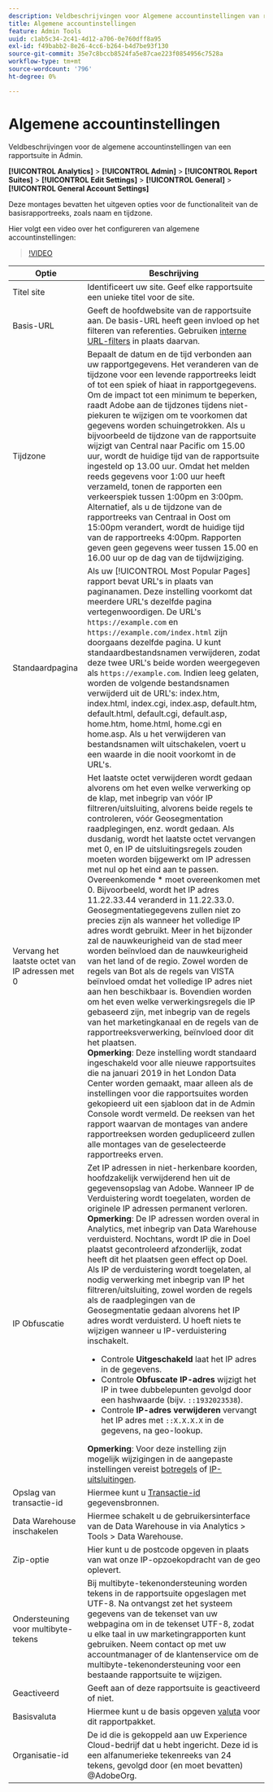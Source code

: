 ```yaml
---
description: Veldbeschrijvingen voor Algemene accountinstellingen van rapportsuite in Admin.
title: Algemene accountinstellingen
feature: Admin Tools
uuid: c1ab5c34-2c41-4d12-a706-0e760dff8a95
exl-id: f49babb2-8e26-4cc6-b264-b4d7be93f130
source-git-commit: 35e7c8bccb8524fa5e87cae223f0854956c7528a
workflow-type: tm+mt
source-wordcount: '796'
ht-degree: 0%

---
```


# Algemene accountinstellingen

Veldbeschrijvingen voor de algemene accountinstellingen van een rapportsuite in Admin.

**[!UICONTROL Analytics]** > **[!UICONTROL Admin]** > **[!UICONTROL Report Suites]** > **[!UICONTROL Edit Settings]** > **[!UICONTROL General]** > **[!UICONTROL General Account Settings]**

Deze montages bevatten het uitgeven opties voor de functionaliteit van de basisrapportreeks, zoals naam en tijdzone.

Hier volgt een video over het configureren van algemene accountinstellingen:

>[!VIDEO](https://video.tv.adobe.com/v/332330/?quality=12)

| Optie | Beschrijving |
|--- |--- |
| Titel site | Identificeert uw site. Geef elke rapportsuite een unieke titel voor de site. |
| Basis-URL | Geeft de hoofdwebsite van de rapportsuite aan. De basis-URL heeft geen invloed op het filteren van referenties. Gebruiken [interne URL-filters](/help/admin/admin/c-manage-report-suites/c-edit-report-suites/general/internal-url-filter-admin.md) in plaats daarvan. |
| Tijdzone | Bepaalt de datum en de tijd verbonden aan uw rapportgegevens.  Het veranderen van de tijdzone voor een levende rapportreeks leidt of tot een spiek of hiaat in rapportgegevens. Om de impact tot een minimum te beperken, raadt Adobe aan de tijdzones tijdens niet-piekuren te wijzigen om te voorkomen dat gegevens worden schuingetrokken.  Als u bijvoorbeeld de tijdzone van de rapportsuite wijzigt van Central naar Pacific om 15.00 uur, wordt de huidige tijd van de rapportsuite ingesteld op 13.00 uur. Omdat het melden reeds gegevens voor 1:00 uur heeft verzameld, tonen de rapporten een verkeerspiek tussen 1:00pm en 3:00pm.  Alternatief, als u de tijdzone van de rapportreeks van Centraal in Oost om 15:00pm verandert, wordt de huidige tijd van de rapportreeks 4:00pm. Rapporten geven geen gegevens weer tussen 15.00 en 16.00 uur op de dag van de tijdwijziging. |
| Standaardpagina | Als uw [!UICONTROL Most Popular Pages] rapport bevat URL&#39;s in plaats van paginanamen. Deze instelling voorkomt dat meerdere URL&#39;s dezelfde pagina vertegenwoordigen. De URL&#39;s `https://example.com` en `https://example.com/index.html` zijn doorgaans dezelfde pagina. U kunt standaardbestandsnamen verwijderen, zodat deze twee URL&#39;s beide worden weergegeven als `https://example.com`.  Indien leeg gelaten, worden de volgende bestandsnamen verwijderd uit de URL&#39;s: index.htm, index.html, index.cgi, index.asp, default.htm, default.html, default.cgi, default.asp, home.htm, home.html, home.cgi en home.asp.  Als u het verwijderen van bestandsnamen wilt uitschakelen, voert u een waarde in die nooit voorkomt in de URL&#39;s. |
| Vervang het laatste octet van IP adressen met 0 | Het laatste octet verwijderen wordt gedaan alvorens om het even welke verwerking op de klap, met inbegrip van vóór IP filtreren/uitsluiting, alvorens beide regels te controleren, vóór Geosegmentation raadplegingen, enz. wordt gedaan. Als dusdanig, wordt het laatste octet vervangen met 0, en IP de uitsluitingsregels zouden moeten worden bijgewerkt om IP adressen met nul op het eind aan te passen. Overeenkomende * moet overeenkomen met 0. Bijvoorbeeld, wordt het IP adres 11.22.33.44 veranderd in 11.22.33.0. Geosegmentatiegegevens zullen niet zo precies zijn als wanneer het volledige IP adres wordt gebruikt. Meer in het bijzonder zal de nauwkeurigheid van de stad meer worden beïnvloed dan de nauwkeurigheid van het land of de regio. Zowel worden de regels van Bot als de regels van VISTA beïnvloed omdat het volledige IP adres niet aan hen beschikbaar is. Bovendien worden om het even welke verwerkingsregels die IP gebaseerd zijn, met inbegrip van de regels van het marketingkanaal en de regels van de rapportreeksverwerking, beïnvloed door dit het plaatsen. <br> **Opmerking**: Deze instelling wordt standaard ingeschakeld voor alle nieuwe rapportsuites die na januari 2019 in het London Data Center worden gemaakt, maar alleen als de instellingen voor die rapportsuites worden gekopieerd uit een sjabloon dat in de Admin Console wordt vermeld. De reeksen van het rapport waarvan de montages van andere rapportreeksen worden gedupliceerd zullen alle montages van de geselecteerde rapportreeks erven. |
| IP Obfuscatie | Zet IP adressen in niet-herkenbare koorden, hoofdzakelijk verwijderend hen uit de gegevensopslag van Adobe. Wanneer IP de Verduistering wordt toegelaten, worden de originele IP adressen permanent verloren. <br> **Opmerking**: De IP adressen worden overal in Analytics, met inbegrip van Data Warehouse verduisterd. Nochtans, wordt IP die in Doel plaatst gecontroleerd afzonderlijk, zodat heeft dit het plaatsen geen effect op Doel.<br> Als IP de verduistering wordt toegelaten, al nodig verwerking met inbegrip van IP het filtreren/uitsluiting, zowel worden de regels als de raadplegingen van de Geosegmentatie gedaan alvorens het IP adres wordt verduisterd. U hoeft niets te wijzigen wanneer u IP-verduistering inschakelt.<ul><li>Controle **Uitgeschakeld** laat het IP adres in de gegevens.</li><li>Controle **Obfuscate IP-adres** wijzigt het IP in twee dubbelepunten gevolgd door een hashwaarde (bijv. `::1932023538`).</li><li>Controle **IP-adres verwijderen** vervangt het IP adres met `::X.X.X.X` in de gegevens, na geo-lookup.</li></ul>**Opmerking**: Voor deze instelling zijn mogelijk wijzigingen in de aangepaste instellingen vereist [botregels](/help/admin/admin/bot-removal/bot-rules.md) of [IP-uitsluitingen](/help/admin/admin/exclude-ip.md). |
| Opslag van transactie-id | Hiermee kunt u [Transactie-id](/help/import/c-data-sources/c-datasrc-types/datasrc-transactionid.md) gegevensbronnen. |
| Data Warehouse inschakelen | Hiermee schakelt u de gebruikersinterface van de Data Warehouse in via Analytics > Tools > Data Warehouse. |
| Zip-optie | Hier kunt u de postcode opgeven in plaats van wat onze IP-opzoekopdracht van de geo oplevert. |
| Ondersteuning voor multibyte-tekens | Bij multibyte-tekenondersteuning worden tekens in de rapportsuite opgeslagen met UTF-8. Na ontvangst zet het systeem gegevens van de tekenset van uw webpagina om in de tekenset UTF-8, zodat u elke taal in uw marketingrapporten kunt gebruiken. Neem contact op met uw accountmanager of de klantenservice om de multibyte-tekenondersteuning voor een bestaande rapportsuite te wijzigen. |
| Geactiveerd | Geeft aan of deze rapportsuite is geactiveerd of niet. |
| Basisvaluta | Hiermee kunt u de basis opgeven [valuta](https://experienceleague.adobe.com/docs/analytics/implementation/vars/config-vars/currencycode.html) voor dit rapportpakket. |
| Organisatie-id | De id die is gekoppeld aan uw Experience Cloud-bedrijf dat u hebt ingericht. Deze id is een alfanumerieke tekenreeks van 24 tekens, gevolgd door (en moet bevatten) @AdobeOrg. |